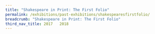 ```yaml
---
title: "Shakespeare in Print: The First Folio"
permalink: /exhibitions/past-exhibitions/shakespearesfirstfolio/
breadcrumb: "Shakespeare in Print: The First Folio"
third_nav_title: 2017   2018
---
```

